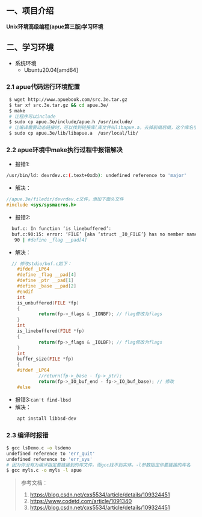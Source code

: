 ## 一、项目介绍

**Unix环境高级编程(apue第三版)学习环境**

## 二、学习环境
* 系统环境
  * Ubuntu20.04[amd64]
### 2.1 apue代码运行环境配置
  ```sh
   $ wget http://www.apuebook.com/src.3e.tar.gz
   $ tar xf src.3e.tar.gz && cd apue.3e/
   $ make 
   # 让程序可以include
   $ sudo cp apue.3e/include/apue.h /usr/include/
   # 让编译需要动态链接时，可以找到链接库(库文件叫libapue.a，去掉前缀后缀，这个库名字实际是apue)
   $ sudo cp apue.3e/lib/libapue.a  /usr/local/lib/
  
  ```
### 2.2 apue环境中make执行过程中报错解决

* 报错1:
```bash
/usr/bin/ld: devrdev.c:(.text+0xdb): undefined reference to 'major'
```
* 解决：
```c
//apue.3e/filedir/devrdev.c文件，添加下面头文件
#include <sys/sysmacros.h>
```
* 报错2:
```bash
  buf.c: In function ‘is_linebuffered’:
  buf.c:90:15: error: ‘FILE’ {aka ‘struct _IO_FILE’} has no member named ‘__pad’; did you mean ‘__pad5’?
   90 | #define _flag __pad[4]
```
* 解决：
```c
  // 修改stdio/buf.c如下：
    #ifdef _LP64
    #define _flag __pad[4]
    #define _ptr __pad[1]
    #define _base __pad[2]
    #endif
    int
    is_unbuffered(FILE *fp)
    {
            return(fp->_flags & _IONBF); // flag修改为flags
    }
    int
    is_linebuffered(FILE *fp)
    {
            return(fp->_flags & _IOLBF); // flag修改为flags
    }
    int
    buffer_size(FILE *fp)
    {
    #ifdef _LP64
            //return(fp->_base - fp->_ptr);
            return(fp->_IO_buf_end - fp->_IO_buf_base); // 修改
    #else
  ```
* 报错3:`can't find-lbsd`
* 解决：
```bash
    apt install libbsd-dev
```
### 2.3 编译时报错
```bash
$ gcc lsDemo.c -o lsdemo
undefined reference to 'err_quit'
undefined reference to 'err_sys'
# 因为你没有为编译指定要链接到的库文件，而gcc找不到实体。-l参数指定你要链接的库名
$ gcc myls.c -o myls -l apue
```
> 参考文档：
>
> 1. https://blog.csdn.net/cxs5534/article/details/109324451
> 2. https://www.codetd.com/article/1091340
> 3. https://blog.csdn.net/cxs5534/article/details/109324451

